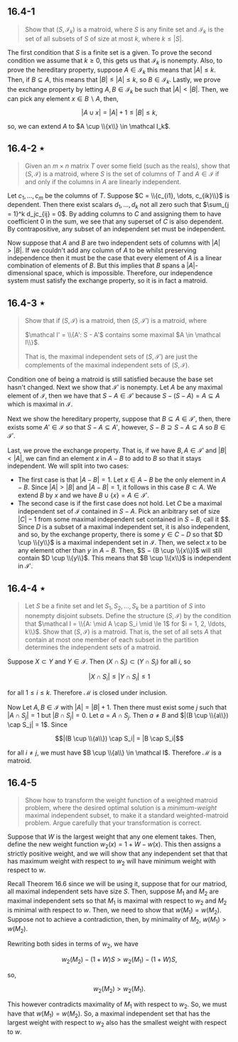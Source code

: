 ## 16.4-1

> Show that $(S, \mathcal I_k)$ is a matroid, where $S$ is any finite set and $\mathcal I_k$ is the set of all subsets of $S$ of size at most $k$, where $k \le |S|$.

The first condition that $S$ is a finite set is a given. To prove the second condition we assume that $k \ge 0$, this gets us that $\mathcal I_k$ is nonempty. Also, to prove the hereditary property, suppose $A \in \mathcal I_k$ this means that $|A| \le k$.
Then, if $B \subseteq A$, this means that $|B| \le |A| \le k$, so $B \in \mathcal I_k$. Lastly, we prove the exchange property by letting $A, B \in \mathcal I_k$ be such that $|A| < |B|$. Then, we can pick any element $x \in B \backslash A$, then,

$$|A \cup {x}| = |A| + 1 \le |B| \le k,$$

so, we can extend $A$ to $A \cup \\{x\\} \in \mathcal I_k$.

## 16.4-2 $\star$

> Given an $m \times n$ matrix $T$ over some field (such as the reals), show that $(S, \mathcal I)$ is a matroid, where $S$ is the set of columns of $T$ and $A \in \mathcal I$ if and only if the columns in $A$ are linearly independent.

Let $c_1, \dots, c_m$ be the columns of $T$. Suppose $C = \\{c_{i1}, \dots, c_{ik}\\}$ is dependent. Then there exist scalars $d_1, \dots, d_k$ not all zero such that $\sum_{j = 1}^k d_jc_{ij} = 0$. By adding columns to $C$ and assigning them to have coefficient $0$ in the sum, we see that any superset of $C$ is also dependent. By contrapositive, any subset of an independent set must be independent.

Now suppose that $A$ and $B$ are two independent sets of columns with $|A| > |B|$. If we couldn't add any column of $A$ to be whilst preserving independence then it must be the case that every element of $A$ is a linear combination of elements of $B$. But this implies that $B$ spans a $|A|$-dimensional space, which is impossible. Therefore, our independence system must satisfy the exchange property, so it is in fact a matroid.

## 16.4-3 $\star$

> Show that if $(S, \mathcal I)$ is a matroid, then $(S, \mathcal I')$ is a matroid, where
>
> $\mathcal I' = \\{A': S - A'$ contains some maximal $A \in \mathcal I\\}$.
>
> That is, the maximal independent sets of $(S, \mathcal I')$ are just the complements of the maximal independent sets of $(S, \mathcal I)$.

Condition one of being a matroid is still satisfied because the base set hasn't changed. Next we show that $\mathcal I'$ is nonempty. Let $A$ be any maximal element of $\mathcal I$, then we have that $S - A \in \mathcal I'$ because $S - (S - A) = A \subseteq A$ which is maximal in $\mathcal I$.

Next we show the hereditary property, suppose that $B \subseteq A \in \mathcal I'$, then, there exists some $A' \in \mathcal I$ so that $S − A \subseteq A'$, however, $S − B \supseteq S − A \subseteq A$ so $B \in \mathcal I'$.

Last, we prove the exchange property. That is, if we have $B, A \in \mathcal I'$ and $|B| < |A|$, we can find an element $x$ in $A − B$ to add to $B$ so that it stays independent. We will split into two cases:

- The first case is that $|A - B| = 1$. Let $x \in A-B$ be the only element in $A-B$. Since $|A| > |B|$ and $|A - B| = 1$, it follows in this case $B \subset A$. We extend $B$ by $x$ and we have $B \cup \{x\} = A \in \mathcal I'$.
- The second case is if the first case does not hold. Let $C$ be a maximal independent set of $\mathcal I$ contained in $S − A$. Pick an aribitrary set of size $|C| − 1$ from some maximal independent set contained in $S - B$, call it $$. Since $D$ is a subset of a maximal independent set, it is also independent, and so, by the exchange property, there is some $y \in C − D$ so that $D \cup \\{y\\}$ is a maximal independent set in $\mathcal I$. Then, we select $x$ to be any element other than $y$ in $A − B$. Then, $S − (B \cup \\{x\\})$ will still contain $D \cup \\{y\\}$. This means that $B \cup \\{x\\}$ is independent in $\mathcal I'$.

## 16.4-4 $\star$

> Let $S$ be a finite set and let $S_1, S_2, \ldots, S_k$ be a partition of $S$ into nonempty disjoint subsets. Define the structure $(S, \mathcal I)$ by the condition that $\mathcal I = \\{A: \mid A \cap S_i \mid \le 1$ for $i = 1, 2, \ldots, k\\}$. Show that $(S, \mathcal I)$ is a matroid. That is, the set of all sets $A$ that contain at most one member of each subset in the partition determines the independent sets of a matroid.

Suppose $X \subset Y$ and $Y \in \mathcal I$. Then $(X \cap S_i) \subset (Y \cap S_i)$ for all $i$, so

$$|X \cap S_i| \le |Y \cap S_i| \le 1$$

for all $1 \le i \le k$. Therefore $\mathcal M$ is closed under inclusion.

Now Let $A, B \in \mathcal I$ with $|A| = |B| + 1$. Then there must exist some $j$ such that $|A \cap S_j| = 1$ but $|B \cap S_j| = 0$. Let $a = A \cap S_j$. Then $a \ne B$ and $|(B \cup \\{a\\}) \cap S_j| = 1$. Since

$$|(B \cup \\{a\\}) \cap S_i| = |B \cap S_i|$$

for all $i \ne j$, we must have $B \cup \\{a\\} \in \mathcal I$. Therefore $\mathcal M$ is a matroid.

## 16.4-5

> Show how to transform the weight function of a weighted matroid problem, where the desired optimal solution is a _minimum-weight_ maximal independent subset, to make it a standard weighted-matroid problem. Argue carefully that your transformation is correct.

Suppose that $W$ is the largest weight that any one element takes. Then, define the new weight function $w_2(x) = 1 + W - w(x)$. This then assigns a strictly positive weight, and we will show that any independent set that that has maximum weight with respect to $w_2$ will have minimum weight with respect to $w$.

Recall Theorem 16.6 since we will be using it, suppose that for our matriod, all maximal independent sets have size $S$. Then, suppose $M_1$ and $M_2$ are maximal independent sets so that $M_1$ is maximal with respect to $w_2$ and $M_2$ is minimal with respect to $w$. Then, we need to show that $w(M_1) = w(M_2)$. Suppose not to achieve a contradiction, then, by minimality of $M_2$, $w(M_1) > w(M_2)$.

Rewriting both sides in terms of $w_2$, we have

$$w_2(M_2) - (1 + W)S > w_2(M_1) - (1 + W)S,$$

so,

$$w_2(M_2) > w_2(M_1).$$

This however contradicts maximality of $M_1$ with respect to $w_2$. So, we must have that $w(M_1) = w(M_2)$. So, a maximal independent set that has the largest weight with respect to $w_2$ also has the smallest weight with respect to $w$.
